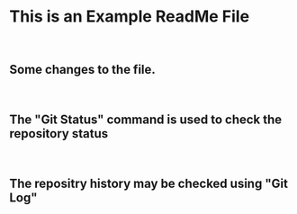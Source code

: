 
# **This is an Example ReadMe File**

<br>

## Some changes to the file.

<br>

## The "Git Status" command is used to check the repository status

<br>

## The repositry history may be checked using "Git Log" 

<br>


